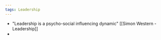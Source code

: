 ```yaml
---
tags: Leadership 
---
```

- "Leadership is a psycho-social influencing dynamic" [[Simon Western - Leadership]]
-